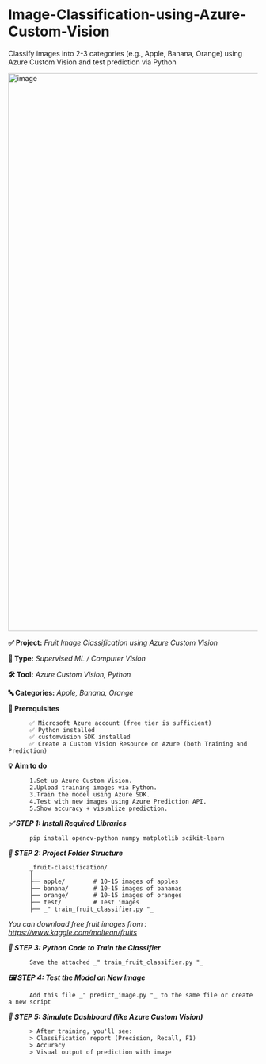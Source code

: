 # Image-Classification-using-Azure-Custom-Vision
Classify images into 2-3 categories (e.g., Apple, Banana, Orange) using Azure Custom Vision and test prediction via Python

<img width="1688" height="1125" alt="image" src="https://github.com/user-attachments/assets/93fe85e1-14a3-48a8-9465-a4ac4fa9956c" />


**✅ Project:** _Fruit Image Classification using Azure Custom Vision_

**🧠 Type:** _Supervised ML / Computer Vision_

**🛠️ Tool:** _Azure Custom Vision, Python_

**🔤 Categories:** _Apple, Banana, Orange_

**🔗 Prerequisites**
          
          ✅ Microsoft Azure account (free tier is sufficient)
          ✅ Python installed
          ✅ customvision SDK installed
          ✅ Create a Custom Vision Resource on Azure (both Training and Prediction)


**💡 Aim to do**

          1.Set up Azure Custom Vision.
          2.Upload training images via Python.
          3.Train the model using Azure SDK.
          4.Test with new images using Azure Prediction API.
          5.Show accuracy + visualize prediction.


_**✅ STEP 1: Install Required Libraries**_
         
          pip install opencv-python numpy matplotlib scikit-learn

_**📁 STEP 2: Project Folder Structure**_

          _fruit-classification/
          │
          ├── apple/        # 10-15 images of apples
          ├── banana/       # 10-15 images of bananas
          ├── orange/       # 10-15 images of oranges
          ├── test/         # Test images
          ├── _" train_fruit_classifier.py "_
_You can download free fruit images from : https://www.kaggle.com/moltean/fruits_

_**🧠 STEP 3: Python Code to Train the Classifier**_

          Save the attached _" train_fruit_classifier.py "_


_**🖼️ STEP 4: Test the Model on New Image**_
          
          Add this file _" predict_image.py "_ to the same file or create a new script 

_**📸 STEP 5: Simulate Dashboard (like Azure Custom Vision)**_
          
          > After training, you'll see:
          > Classification report (Precision, Recall, F1)
          > Accuracy
          > Visual output of prediction with image
